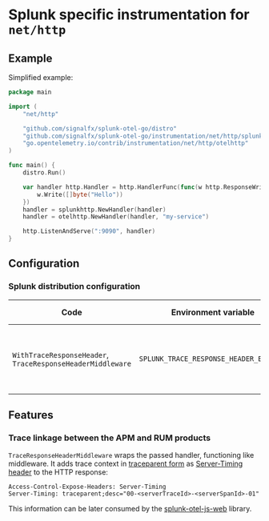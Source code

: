 # Splunk specific instrumentation for `net/http`

## Example

Simplified example:

```go
package main

import (
	"net/http"

	"github.com/signalfx/splunk-otel-go/distro"
	"github.com/signalfx/splunk-otel-go/instrumentation/net/http/splunkhttp"
	"go.opentelemetry.io/contrib/instrumentation/net/http/otelhttp"
)

func main() {
	distro.Run()

	var handler http.Handler = http.HandlerFunc(func(w http.ResponseWriter, r *http.Request) {
		w.Write([]byte("Hello"))
	})
	handler = splunkhttp.NewHandler(handler)
	handler = otelhttp.NewHandler(handler, "my-service")

	http.ListenAndServe(":9090", handler)
}
```

## Configuration

### Splunk distribution configuration

| Code                                                       | Environment variable                   | Default value  | Purpose                                         |
| ---------------------------------------------------------- | -------------------------------------- | -------------- | ----------------------------------------------- |
| `WithTraceResponseHeader`, `TraceResponseHeaderMiddleware` | `SPLUNK_TRACE_RESPONSE_HEADER_ENABLED` | `true`         | Adds `Server-Timing` header to HTTP responses. [More](#Trace-linkage-between-the-APM-and-RUM-products) |

## Features

### Trace linkage between the APM and RUM products

`TraceResponseHeaderMiddleware` wraps the passed handler, functioning like middleware.
It adds trace context in [traceparent form](https://www.w3.org/TR/trace-context/#traceparent-header)
as [Server-Timing header](https://www.w3.org/TR/server-timing/) to the HTTP response:

```HTTP
Access-Control-Expose-Headers: Server-Timing
Server-Timing: traceparent;desc="00-<serverTraceId>-<serverSpanId>-01"
```

This information can be later consumed by the [splunk-otel-js-web](https://github.com/signalfx/splunk-otel-js-web) library.
